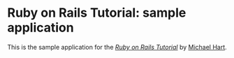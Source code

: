 # Ruby on Rails Tutorial: sample application

This is the sample application for
the [*Ruby on Rails Tutorial*](http://railstutorial.org/)
by [Michael Hart](http://michaelhartl.com/).
